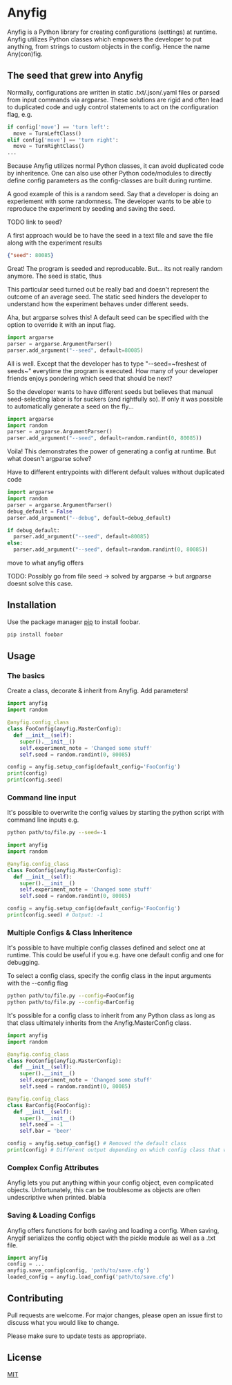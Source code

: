 # Anyfig

Anyfig is a Python library for creating configurations (settings) at runtime. Anyfig utilizes Python classes which empowers the developer to put anything, from strings to custom objects in the config. Hence the name Any(con)fig.


## The seed that grew into Anyfig

Normally, configurations are written in static .txt/.json/.yaml files or parsed from input commands via argparse. These solutions are rigid and often lead to duplicated code and ugly control statements to act on the configuration flag, e.g.

```python # TODO: better example + can I even avoid this?
if config['move'] == 'turn left':
  move = TurnLeftClass()
elif config['move'] == 'turn right':
  move = TurnRightClass()
...
```

Because Anyfig utilizes normal Python classes, it can avoid duplicated code by inheritence. One can also use other Python code/modules to directly define config parameters as the config-classes are built during runtime.

A good example of this is a random seed. Say that a developer is doing an experiement with some randomness. The developer wants to be able to reproduce the experiment by seeding and saving the seed.

TODO link to seed?

A first approach would be to have the seed in a text file and save the file along with the experiment results

```json
{"seed": 80085}
```

Great! The program is seeded and reproducable. But... its not really random anymore. The seed is static, thus 

This particular seed turned out be really bad and doesn't represent the outcome of an average seed. The static seed hinders the developer to understand how the experiment behaves under different seeds.

Aha, but argparse solves this! A default seed can be specified with the option to override it with an input flag.
```python
import argparse
parser = argparse.ArgumentParser()
parser.add_argument("--seed", default=80085)
```

All is well. Except that the developer has to type "--seed=~freshest of seeds~" everytime the program is executed. How many of your developer friends enjoys pondering which seed that should be next?


So the developer wants to have different seeds but believes that manual seed-selecting labor is for suckers (and rightfully so). If only it was possible to automatically generate a seed on the fly...


```python
import argparse
import random
parser = argparse.ArgumentParser()
parser.add_argument("--seed", default=random.randint(0, 80085))
```

Voila! This demonstrates the power of generating a config at runtime. But what doesn't argparse solve?

Have to different entrypoints with different default values without duplicated code


```python
import argparse
import random
parser = argparse.ArgumentParser()
debug_default = False
parser.add_argument("--debug", default=debug_default)

if debug_default:
  parser.add_argument("--seed", default=80085)
else:
  parser.add_argument("--seed", default=random.randint(0, 80085))
```






move to what anyfig offers

TODO: Possibly go from file seed -> solved by argparse -> but argparse doesnt solve this case.


## Installation

Use the package manager [pip](https://pip.pypa.io/en/stable/) to install foobar.

```bash
pip install foobar
```

## Usage

### The basics
Create a class, decorate & inherit from Anyfig. Add parameters!

```python
import anyfig
import random

@anyfig.config_class
class FooConfig(anyfig.MasterConfig):
  def __init__(self):
    super().__init__()
    self.experiment_note = 'Changed some stuff'
    self.seed = random.randint(0, 80085)

config = anyfig.setup_config(default_config='FooConfig')
print(config)
print(config.seed)
```

### Command line input

It's possible to overwrite the config values by starting the python script with command line inputs e.g.
```bash
python path/to/file.py --seed=-1
```

```python
import anyfig
import random

@anyfig.config_class
class FooConfig(anyfig.MasterConfig):
  def __init__(self):
    super().__init__()
    self.experiment_note = 'Changed some stuff'
    self.seed = random.randint(0, 80085)

config = anyfig.setup_config(default_config='FooConfig')
print(config.seed) # Output: -1
```

### Multiple Configs & Class Inheritence

It's possible to have multiple config classes defined and select one at runtime. This could be useful if you e.g. have one default config and one for debugging.

To select a config class, specify the config class in the input arguments with the --config flag

```bash
python path/to/file.py --config=FooConfig
python path/to/file.py --config=BarConfig
```

It's possible for a config class to inherit from any Python class as long as that class ultimately inherits from the Anyfig.MasterConfig class.

```python
import anyfig
import random

@anyfig.config_class
class FooConfig(anyfig.MasterConfig):
  def __init__(self):
    super().__init__()
    self.experiment_note = 'Changed some stuff'
    self.seed = random.randint(0, 80085)

@anyfig.config_class
class BarConfig(FooConfig):
  def __init__(self):
    super().__init__()
    self.seed = -1
    self.bar = 'beer'

config = anyfig.setup_config() # Removed the default class
print(config) # Different output depending on which config class that was selected
```

### Complex Config Attributes
Anyfig lets you put anything within your config object, even complicated objects. Unfortunately, this can be troublesome as objects are often undescriptive when printed.
blabla


### Saving & Loading Configs
Anyfig offers functions for both saving and loading a config. When saving, Anygif serializes the config object with the pickle module as well as a .txt file.  

```python
import anyfig
config = ...
anyfig.save_config(config, 'path/to/save.cfg')
loaded_config = anyfig.load_config('path/to/save.cfg')
```

## Contributing
Pull requests are welcome. For major changes, please open an issue first to discuss what you would like to change.

Please make sure to update tests as appropriate.

## License
[MIT](https://choosealicense.com/licenses/mit/)